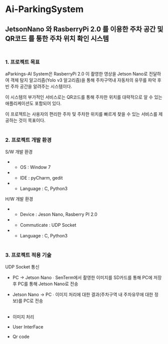 # Ai-ParkingSystem
## JetsonNano 와 RasberryPi 2.0 를 이용한 주차 공간 및 QR코드 를 통한 주차 위치 확인 시스템<br/><br/>

### **1. 프로젝트 목표**
aParkings-AI System은 RasberryPi 2.0 이 촬영한 영상을 Jetson Nano로 전달하여 객체 탐지 알고리즘(Yolo v3 알고리즘)을 통해 주차구역내 자동차의 유무를 파악 후 빈 주차 공간을 알려주는 시스템이다. 

이 시스템의 부가적인 서비스로는 QR코드를 통해 주차한 위치를 대략적으로 알 수 있는 애플리케이션도 포함되어 있다. 

이 프로젝트는 사용자의 편리한 주차 및 주차한 위치를 빠르게 찾을 수 있는 서비스를 제공하는 것이 목표이다.<br/><br/>


### **2. 프로젝트 개발 환경**

S/W 개발 환경
* - OS : Window 7
* - IDE : pyCharm, gedit
* - Language : C, Python3

H/W 개발 환경
* - Device : Jeson Nano, Rasberry PI 2.0
* - Commuticate : UDP Socket
* - Language : C, Python3<br/><br/>

### **3. 프로젝트 적용 기술**

UDP Socket 통신
- PC → Jetson Nano
  ∙ SenTerm에서 촬영한 이미지를 SD카드를 통해 PC에 저장 후 PC를 통해 Jetson Nano로 전송
- Jetson Nano → PC
  ∙ 이미지 처리에 대한 결과(주차구역 내 주차유무에 대한 정보)를 PC로 전송<br/><br/>



- 이미지 처리


- User InterFace


- Qr code




